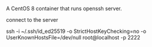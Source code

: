 A CentOS 8 container that runs openssh server.

connect to the server

ssh -i ~/.ssh/id_ed25519 -o StrictHostKeyChecking=no -o UserKnownHostsFile=/dev/null root@localhost -p 2222

